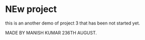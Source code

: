 # NEw project 
this is an another demo of project 3 that has been not started yet.

  MADE BY MANISH KUMAR 
  236TH AUGUST.